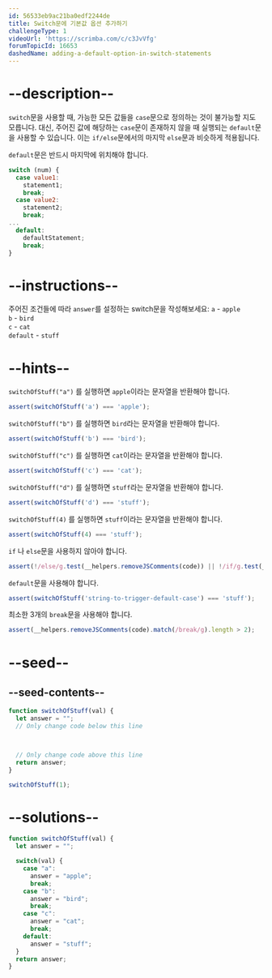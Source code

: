 ```yaml
---
id: 56533eb9ac21ba0edf2244de
title: Switch문에 기본값 옵션 추가하기
challengeType: 1
videoUrl: 'https://scrimba.com/c/c3JvVfg'
forumTopicId: 16653
dashedName: adding-a-default-option-in-switch-statements
---
```


# --description--

`switch`문을 사용할 때, 가능한 모든 값들을 `case`문으로 정의하는 것이 불가능할 지도 모릅니다. 대신, 주어진 값에 해당하는 `case`문이 존재하지 않을 때 실행되는 `default`문을 사용할 수 있습니다. 이는 `if/else`문에서의 마지막 `else`문과 비슷하게 적용됩니다.

`default`문은 반드시 마지막에 위치해야 합니다.

```js
switch (num) {
  case value1:
    statement1;
    break;
  case value2:
    statement2;
    break;
...
  default:
    defaultStatement;
    break;
}
```

# --instructions--

주어진 조건들에 따라 `answer`를 설정하는 switch문을 작성해보세요: `a` - `apple`  
`b` - `bird`  
`c` - `cat`  
`default` - `stuff`

# --hints--

`switchOfStuff("a")` 를 실행하면 `apple`이라는 문자열을 반환해야 합니다.

```js
assert(switchOfStuff('a') === 'apple');
```

`switchOfStuff("b")` 를 실행하면 `bird`라는 문자열을 반환해야 합니다.

```js
assert(switchOfStuff('b') === 'bird');
```

`switchOfStuff("c")` 를 실행하면 `cat`이라는 문자열을 반환해야 합니다.

```js
assert(switchOfStuff('c') === 'cat');
```

`switchOfStuff("d")` 를 실행하면 `stuff`라는 문자열을 반환해야 합니다.

```js
assert(switchOfStuff('d') === 'stuff');
```

`switchOfStuff(4)` 를 실행하면 `stuff`이라는 문자열을 반환해야 합니다.

```js
assert(switchOfStuff(4) === 'stuff');
```

`if` 나 `else`문을 사용하지 않아야 합니다.

```js
assert(!/else/g.test(__helpers.removeJSComments(code)) || !/if/g.test(__helpers.removeJSComments(code)));
```

`default`문을 사용해야 합니다.

```js
assert(switchOfStuff('string-to-trigger-default-case') === 'stuff');
```

최소한 3개의 `break`문을 사용해야 합니다.

```js
assert(__helpers.removeJSComments(code).match(/break/g).length > 2);
```

# --seed--

## --seed-contents--

```js
function switchOfStuff(val) {
  let answer = "";
  // Only change code below this line



  // Only change code above this line
  return answer;
}

switchOfStuff(1);
```

# --solutions--

```js
function switchOfStuff(val) {
  let answer = "";

  switch(val) {
    case "a":
      answer = "apple";
      break;
    case "b":
      answer = "bird";
      break;
    case "c":
      answer = "cat";
      break;
    default:
      answer = "stuff";
  }
  return answer;
}
```
